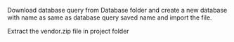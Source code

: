 Download database query from Database folder and create a new database with name as same as database query saved name and import the file.

Extract the vendor.zip file in project folder
